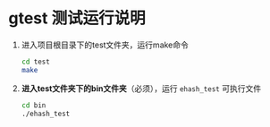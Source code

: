# gtest 测试运行说明

1. 进入项目根目录下的test文件夹，运行make命令

   ```sh
   cd test
   make
   ```

2. **进入test文件夹下的bin文件夹**（必须），运行 `ehash_test` 可执行文件

   ```sh
   cd bin
   ./ehash_test
   ```